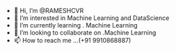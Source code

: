 - 👋 Hi, I’m @RAMESHCVR
- 👀 I’m interested in Machine Learning and DataScience
- 🌱 I’m currently learning . Machine Learning
- 💞️ I’m looking to collaborate on .Machine Learning
- 📫 How to reach me ...(+91 9910868887)

<!---
RAMESHCVR/RAMESHCVR is a ✨ special ✨ repository because its `README.md` (this file) appears on your GitHub profile.
You can click the Preview link to take a look at your changes.
--->
